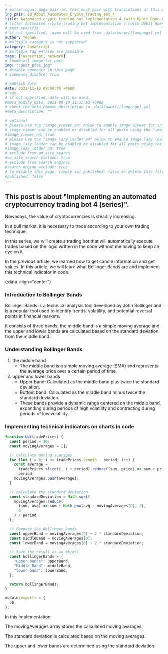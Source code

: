 ```yaml
---
# multilingual page pair id, this must pair with translations of this page. (This name must be unique)
lng_pair: id_About_Automated_Crypto_Trading_Bot_4
title: Automated crypto trading bot implementation 4 (with.Upbit Open API)
# title: Automated crypto trading bot implementation 1 (with.Upbit Open API)
# post specific
# if not specified, .name will be used from _data/owner/[language].yml
author: Yeonuk
# multiple category is not supported
category: JavaScript
# multiple tag entries are possible
tags: [javascript, network]
# thumbnail image for post
img: ":post_pic1.jpg"
# disable comments on this page
# comments_disable: true

# publish date
date: 2023-11-19 09:00:00 +0900
# seo
# if not specified, date will be used.
#meta_modify_date: 2021-08-10 11:32:53 +0900
# check the meta_common_description in _data/owner/[language].yml
#meta_description: ""

# optional
# please use the "image_viewer_on" below to enable image viewer for individual pages or posts (_posts/ or [language]/_posts folders).
# image viewer can be enabled or disabled for all posts using the "image_viewer_posts: true" setting in _data/conf/main.yml.
#image_viewer_on: true
# please use the "image_lazy_loader_on" below to enable image lazy loader for individual pages or posts (_posts/ or [language]/_posts folders).
# image lazy loader can be enabled or disabled for all posts using the "image_lazy_loader_posts: true" setting in _data/conf/main.yml.
#image_lazy_loader_on: true
# exclude from on site search
#on_site_search_exclude: true
# exclude from search engines
#search_engine_exclude: true
# to disable this page, simply set published: false or delete this file
#published: false
---
```


<!-- outline-start -->

## This post is about "Implementing an automated cryptocurrency trading bot 4 (series)".

Nowadays, the value of cryptocurrencies is steadily increasing.

In a bull market, it is necessary to trade according to your own trading technique.

In this series, we will create a trading bot that will automatically execute trades based on the logic written in the code without me having to keep an eye on it.

In the previous article, we learned how to get candle information and get values. In this article, we will learn what Bollinger Bands are and implement this technical indicator in code.

{:data-align="center"}

<!-- outline-end -->

### Introduction to Bollinger Bands

Bollinger Bands is a technical analysis tool developed by John Bollinger and is a popular tool used to identify trends, volatility, and potential reversal points in financial markets.

It consists of three bands, the middle band is a simple moving average and the upper and lower bands are calculated based on the standard deviation from the middle band.

### Understanding Bollinger Bands

1. the middle band
   - The middle band is a simple moving average (SMA) and represents the average price over a certain period of time.
2. upper and lower bands
   - Upper Band: Calculated as the middle band plus twice the standard deviation.
   - Bottom band: Calculated as the middle band minus twice the standard deviation.
   - These bands provide a dynamic range centered on the middle band, expanding during periods of high volatility and contracting during periods of low volatility.

### Implementing technical indicators on charts in code

```javascript
function bb(tradePrices) {
  const period = 20;
  const movingAverages = [];

  // calculate moving averages
  for (let i = 0; i <= tradePrices.length - period; i++) {
    const average =
      tradePrices.slice(i, i + period).reduce((sum, price) => sum + price, 0) /
      period;
    movingAverages.push(average);
  }

  // calculate the standard deviation
  const standardDeviation = Math.sqrt(
    movingAverages.reduce(
      (sum, avg) => sum + Math.pow(avg - movingAverages[0], 2),
      0
    ) / period
  );

  // Compute the Bollinger bands
  const upperBand = movingAverages[0] + 2 * standardDeviation;
  const middleBand = movingAverages[0];
  const lowerBand = movingAverages[0] - 2 * standardDeviation;

  // Save the result as an object
  const bollingerBands = {
    "Upper bands": upperBand,
    "Middle Band": middleBand,
    "lower band": lowerBand,
  };

  return bollingerBands;
}

module.exports = {
  bb,
};
```

In this implementation:

The movingAverages array stores the calculated moving averages.

The standard deviation is calculated based on the moving averages.

The upper and lower bands are determined using the standard deviation.
